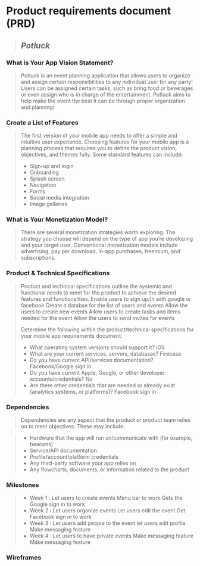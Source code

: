 # Product requirements document (PRD)

> ## *Potluck*



### What is Your App Vision Statement?
> Potluck is an event planning application that allows users to organize and assign certain responsibilities to any individual user for any party! Users can be assigned certain tasks, such as bring food or beverages or even assign who is in charge of the entertainment. Potluck aims to help make the event the best it can be through proper organization and planning! 


### Create a List of Features
> The first version of your mobile app needs to offer a simple and intuitive user experience. Choosing features for your mobile app is a planning process that requires you to define the product vision, objectives, and themes fully. Some standard features can include:
> * Sign-up and login
> * Onboarding
> * Splash screen
> * Navigation
> * Forms
> * Social media integration
> * Image galleries

### What is Your Monetization Model?
> There are several monetization strategies worth exploring. The strategy you choose will depend on the type of app you’re developing and your target user. Conventional monetization models include advertising, pay per download, in-app purchases, freemium, and subscriptions.
> 

### Product & Technical Specifications
> Product and technical specifications outline the systemic and functional needs to meet for the product to achieve the desired features and functionalities.
> Enable users to sign up/in with google or facebook
> Create a databse for the list of users and events
> Allow the users to create new events
> Allow users to create tasks and items needed for the event
> Allow the users to send invites for events
> 
> Determine the following within the product/technical specifications for your mobile app requirements document:
> * What operating system versions should support it?
> iOS
> * What are your current services, servers, databases?
> Firebase
> * Do you have current API/services documentation?
> Facebook/Google sign in
> * Do you have current Apple, Google, or other developer accounts/credentials?
> No
> * Are there other credentials that are needed or already exist (analytics systems, or platforms)?
> Facebook sign in

### Dependencies
> Dependencies are any aspect that the product or product team relies on to meet objectives.
> These may include:
> 

> * Hardware that the app will run on/communicate with (for example, beacons)
> * Service/API documentation
> * Profile/account/platform credentials
> * Any third-party software your app relies on
> * Any flowcharts, documents, or information related to the product


### Milestones
> * Week 1 :
>   Let users to create events
>   Menu bar to work
>   Gets the Google sign in to work 
> * Week 2 :
>   Let users organize events
>   Let users edit the event
>   Get Facebook sign in to work
> * Week 3 :
>   Let users add people to the event
>   let users edit profile
>   Make messaging feature
> * Week 4 :
>   Let users to have private events
>   Make messaging feature
>   Make messaging feature



### Wireframes 
